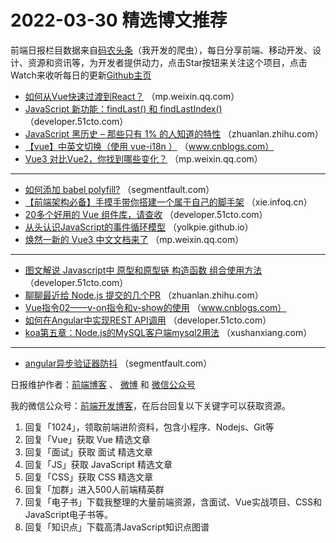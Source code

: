 # 2022-03-30 精选博文推荐

前端日报栏目数据来自[码农头条](https://toutiao.qdkfweb.cn/)（我开发的爬虫），每日分享前端、移动开发、设计、资源和资讯等，为开发者提供动力，点击Star按钮来关注这个项目，点击Watch来收听每日的更新[Github主页](https://github.com/kujian/frontendDaily)
* [如何从Vue快速过渡到React？](https://mp.weixin.qq.com/s?__biz=MzI2OTYzOTQzNw==&mid=2247486963&idx=1&sn=4d1810045b762d28250020d36df8f3ca) （mp.weixin.qq.com）
* [JavaScript 新功能：findLast() 和 findLastIndex()](https://developer.51cto.com/article/705138.html) （developer.51cto.com）
* [JavaScript 黑历史 &#8211; 那些只有 1% 的人知道的特性](https://zhuanlan.zhihu.com/p/486975868) （zhuanlan.zhihu.com）
* [【vue】中英文切换（使用 vue-i18n ）](https://www.cnblogs.com/websmile/p/16072051.html) （www.cnblogs.com）
* [Vue3 对比Vue2，你找到哪些变化？](https://mp.weixin.qq.com/s?__biz=MzIyMDkwODczNw==&mid=2247503658&idx=1&sn=c8e9f3f35f464143776758c231f5256b) （mp.weixin.qq.com）

***
* [如何添加 babel polyfill?](https://segmentfault.com/a/1190000041625821) （segmentfault.com）
* [【前端架构必备】手摸手带你搭建一个属于自己的脚手架](https://xie.infoq.cn/article/c8fc6751ef7dd938ba4b2e5e3) （xie.infoq.cn）
* [20多个好用的 Vue 组件库，请查收](https://developer.51cto.com/article/705183.html) （developer.51cto.com）
* [从头认识JavaScript的事件循环模型](https://yolkpie.github.io/2022/03/29/从头认识JavaScript的事件循环模型/) （yolkpie.github.io）
* [焕然一新的 Vue3 中文文档来了](https://mp.weixin.qq.com/s?__biz=MzkxMjI3MTA1Mg==&mid=2247516484&idx=1&sn=0a7c38de8204903e07acd02c48898dbe) （mp.weixin.qq.com）

***
* [图文解说 Javascript中 原型和原型链 构造函数 组合使用方法](https://developer.51cto.com/article/705143.html) （developer.51cto.com）
* [聊聊最近给 Node.js 提交的几个PR](https://zhuanlan.zhihu.com/p/489945211) （zhuanlan.zhihu.com）
* [Vue指令02——v-on指令和v-show的使用](https://www.cnblogs.com/akc4/p/16074317.html) （www.cnblogs.com）
* [如何在Angular中实现REST API调用](https://developer.51cto.com/article/705113.html) （developer.51cto.com）
* [koa第五章：Node.js的MySQL客户端mysql2用法](https://xushanxiang.com/2022/03/koa-mysql2.html) （xushanxiang.com）

***
* [angular异步验证器防抖](https://segmentfault.com/a/1190000041621553) （segmentfault.com）

日报维护作者：[前端博客](https://qdkfweb.cn/) 、 [微博](http://weibo.com/kujian) 和 [微信公众号](https://open.weixin.qq.com/qr/code?username=caibaojian_com)

我的微信公众号：[前端开发博客](https://open.weixin.qq.com/qr/code?username=caibaojian_com)，在后台回复以下关键字可以获取资源。

1. 回复「1024」，领取前端进阶资料，包含小程序、Nodejs、Git等
2. 回复「Vue」获取 Vue 精选文章
3. 回复「面试」获取 面试 精选文章
4. 回复「JS」获取 JavaScript 精选文章
5. 回复「CSS」获取 CSS 精选文章
6. 回复「加群」进入500人前端精英群
7. 回复「电子书」下载我整理的大量前端资源，含面试、Vue实战项目、CSS和JavaScript电子书等。
8. 回复「知识点」下载高清JavaScript知识点图谱